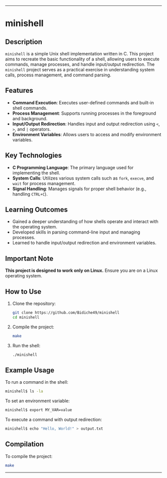 
---

# minishell

## Description

`minishell` is a simple Unix shell implementation written in C. This project aims to recreate the basic functionality of a shell, allowing users to execute commands, manage processes, and handle input/output redirection. The `minishell` project serves as a practical exercise in understanding system calls, process management, and command parsing.

## Features

- **Command Execution**: Executes user-defined commands and built-in shell commands.
- **Process Management**: Supports running processes in the foreground and background.
- **Input/Output Redirection**: Handles input and output redirection using `<`, `>`, and `|` operators.
- **Environment Variables**: Allows users to access and modify environment variables.

## Key Technologies

- **C Programming Language**: The primary language used for implementing the shell.
- **System Calls**: Utilizes various system calls such as `fork`, `execve`, and `wait` for process management.
- **Signal Handling**: Manages signals for proper shell behavior (e.g., handling `CTRL+C`).

## Learning Outcomes

- Gained a deeper understanding of how shells operate and interact with the operating system.
- Developed skills in parsing command-line input and managing processes.
- Learned to handle input/output redirection and environment variables.

## Important Note

**This project is designed to work only on Linux.** Ensure you are on a Linux operating system.

## How to Use

1. Clone the repository:
   ```bash
   git clone https://github.com/Bidiche49/minishell
   cd minishell
   ```
2. Compile the project:
   ```bash
   make
   ```
3. Run the shell:
   ```bash
   ./minishell
   ```

## Example Usage

To run a command in the shell:
```bash
minishell$ ls -la
```

To set an environment variable:
```bash
minishell$ export MY_VAR=value
```

To execute a command with output redirection:
```bash
minishell$ echo "Hello, World!" > output.txt
```

## Compilation

To compile the project:
```bash
make
```

---
